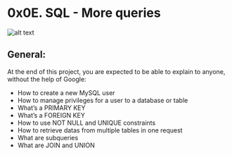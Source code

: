 # 0x0E. SQL - More queries
![alt text](https://s3.amazonaws.com/intranet-projects-files/holbertonschool-higher-level_programming+/274/66988091.jpg)


## General:
At the end of this project, you are expected to be able to explain to anyone, without the help of Google:

- How to create a new MySQL user
- How to manage privileges for a user to a database or table
- What’s a PRIMARY KEY
- What’s a FOREIGN KEY
- How to use NOT NULL and UNIQUE constraints
- How to retrieve datas from multiple tables in one request
- What are subqueries
- What are JOIN and UNION
